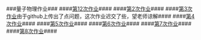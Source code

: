 ###量子物理作业###
####[第12次作业](https://github.com/hanshihao/quantum-mechanics2014301020016/blob/master/exercise.md)####
####[第2次作业](https://github.com/hanshihao/quantum-mechanics2014301020016/blob/master/Exercise2.md)####
####[第3次作业](https://github.com/hanshihao/quantum-mechanics2014301020016/blob/master/Exercise3.md)由于github上传出了点问题，这次作业迟交了些，望老师谅解####
####[第4次作业](https://github.com/hanshihao/quantum-mechanics2014301020016/blob/master/Exercise4.md)####
####[第5次作业](https://github.com/hanshihao/quantum-mechanics2014301020016/blob/master/Exercise5.md)####
####[第6次作业](https://github.com/hanshihao/quantum-mechanics2014301020016/blob/master/Exercise6.md)####
####[第7次作业](https://github.com/hanshihao/quantum-mechanics2014301020016/blob/master/Exercise7.md)####
####[第8次作业](https://github.com/hanshihao/quantum-mechanics2014301020016/blob/master/Exercise8.md)####
